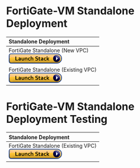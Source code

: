 # FortiGate-VM Standalone Deployment

|<div align="left">Standalone Deployment                    |
|:---------------------------------------------------------:|
|<div align="left">FortiGate Standalone (New VPC)<br>[![Deploy to AWS](https://github.com/40net-cloud/fortinet-aws-solutions/blob/master/FortiGate/Active-Passive-Multi-Zone/images/aws_cft_image.png)](https://console.aws.amazon.com/cloudformation/home#/stacks/create/review?templateURL=https://ftnt-cfts.s3.amazonaws.com/fgt/fgt_standalone_newvpc.yaml&stackName=FortiGate-Standalone-New-VPC)|
|<div align="left">FortiGate Standalone (Existing VPC)<br>[![Deploy to AWS](https://github.com/40net-cloud/fortinet-aws-solutions/blob/master/FortiGate/Active-Passive-Multi-Zone/images/aws_cft_image.png)](https://console.aws.amazon.com/cloudformation/home#/stacks/create/review?templateURL=https://ftnt-cfts.s3.amazonaws.com/fgt/fgt_standalone_existingvpc.yaml&stackName=FortiGate-Standalone-Existing-VPC)|

# FortiGate-VM Standalone Deployment Testing

|<div align="left">Standalone Deployment                    |
|:---------------------------------------------------------:|
|<div align="left">FortiGate Standalone (Existing VPC)<br>[![Deploy to AWS](https://github.com/40net-cloud/fortinet-aws-solutions/blob/master/FortiGate/Active-Passive-Multi-Zone/images/aws_cft_image.png)](https://console.aws.amazon.com/cloudformation/home#/stacks/create/review?templateURL=https://ftnt-cfts.s3.amazonaws.com/fgt/FortiGate_Standalone_ExistingVPC.yaml&stackName=FortiGate-Standalone-Existing-VPC)|
